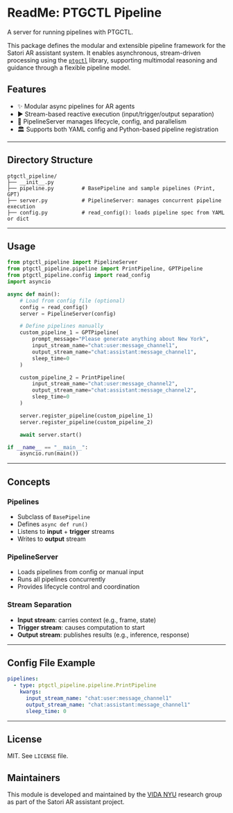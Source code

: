 # ReadMe: PTGCTL Pipeline
A server for running pipelines with PTGCTL.
<!-- # Satori ptgctl-pipeline -->
This package defines the modular and extensible pipeline framework for the Satori AR assistant system. It enables asynchronous, stream-driven processing using the [`ptgctl`](https://github.com/VIDA-NYU/ptgctl) library, supporting multimodal reasoning and guidance through a flexible pipeline model.

## Features

- ✨ Modular async pipelines for AR agents
- ▶️ Stream-based reactive execution (input/trigger/output separation)
- 🚀 PipelineServer manages lifecycle, config, and parallelism
- 🏛️ Supports both YAML config and Python-based pipeline registration

---

## Directory Structure

```
ptgctl_pipeline/
├── __init__.py
├── pipeline.py         # BasePipeline and sample pipelines (Print, GPT)
├── server.py           # PipelineServer: manages concurrent pipeline execution
├── config.py           # read_config(): loads pipeline spec from YAML or dict
```

---

## Usage

```python
from ptgctl_pipeline import PipelineServer
from ptgctl_pipeline.pipeline import PrintPipeline, GPTPipeline
from ptgctl_pipeline.config import read_config
import asyncio

async def main():
    # Load from config file (optional)
    config = read_config()
    server = PipelineServer(config)

    # Define pipelines manually
    custom_pipeline_1 = GPTPipeline(
        prompt_message="Please generate anything about New York",
        input_stream_name="chat:user:message_channel1",
        output_stream_name="chat:assistant:message_channel1",
        sleep_time=0
    )

    custom_pipeline_2 = PrintPipeline(
        input_stream_name="chat:user:message_channel2",
        output_stream_name="chat:assistant:message_channel2",
        sleep_time=0
    )

    server.register_pipeline(custom_pipeline_1)
    server.register_pipeline(custom_pipeline_2)

    await server.start()

if __name__ == "__main__":
    asyncio.run(main())
```

---

## Concepts

### Pipelines
- Subclass of `BasePipeline`
- Defines `async def run()`
- Listens to **input** + **trigger** streams
- Writes to **output** stream

### PipelineServer
- Loads pipelines from config or manual input
- Runs all pipelines concurrently
- Provides lifecycle control and coordination

### Stream Separation
- **Input stream**: carries context (e.g., frame, state)
- **Trigger stream**: causes computation to start
- **Output stream**: publishes results (e.g., inference, response)

---

## Config File Example
```yaml
pipelines:
  - type: ptgctl_pipeline.pipeline.PrintPipeline
    kwargs:
      input_stream_name: "chat:user:message_channel1"
      output_stream_name: "chat:assistant:message_channel1"
      sleep_time: 0
```

---

## License
MIT. See `LICENSE` file.

## Maintainers
This module is developed and maintained by the [VIDA NYU](https://vida.engineering.nyu.edu/) research group as part of the Satori AR assistant project.

